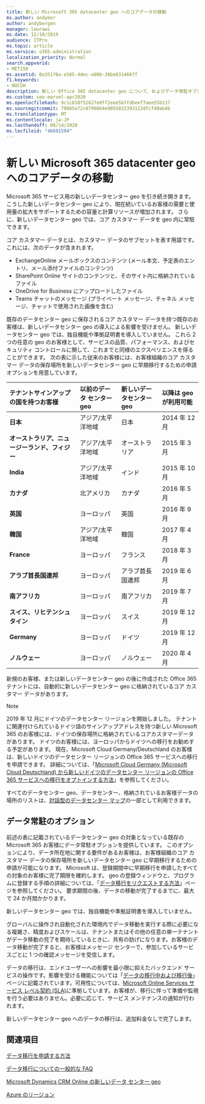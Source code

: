 ```yaml
---
title: 新しい Microsoft 365 datacenter geo へのコアデータの移動
ms.author: andyber
author: andybergen
manager: laurawi
ms.date: 12/10/2019
audience: ITPro
ms.topic: article
ms.service: o365-administration
localization_priority: Normal
search.appverid:
- MET150
ms.assetid: 0a35176a-e585-4dec-a90b-36be8314667f
f1.keywords:
- NOCSH
description: 新しい Office 365 datacenter geo について、およびデータ常駐オプションを使用して、新しい geo へのコアデータの移動を要求する方法について説明します。
ms.custom: seo-marvel-apr2020
ms.openlocfilehash: 9c1c838f52627e0ff2eee5b7fdbeef7aee55b137
ms.sourcegitcommit: 79065e72c0799064e9055022393113dfcf40eb4b
ms.translationtype: MT
ms.contentlocale: ja-JP
ms.lasthandoff: 08/14/2020
ms.locfileid: "46691594"
---
```

# <a name="moving-core-data-to-new-microsoft-365-datacenter-geos"></a>新しい Microsoft 365 datacenter geo へのコアデータの移動

Microsoft 365 サービス用の新しいデータセンター geo を引き続き開きます。 こうした新しいデータセンター geo により、現在続いているお客様の需要と使用量の拡大をサポートするための容量と計算リソースが増加されます。 さらに、新しいデータセンター geo では、コア カスタマー データを geo 内に常駐できます。 

コア カスタマー データとは、カスタマー データのサブセットを表す用語です。これには、次のデータが含まれます。 
- ExchangeOnline メールボックスのコンテンツ (メール本文、予定表のエントリ、メール添付ファイルのコンテンツ)
- SharePoint Online サイトのコンテンツと、そのサイト内に格納されているファイル
- OneDrive for Business にアップロードしたファイル
- Teams チャットのメッセージ (プライベート メッセージ、チャネル メッセージ、チャットで使用された画像を含む)
  
既存のデータセンター geo に保存されるコア カスタマー データを持つ既存のお客様は、新しいデータセンター geo の導入による影響を受けません。 新しいデータセンター geo では、独自機能や準拠証明書を導入していません。 これら 2 つの任意の geo のお客様として、サービスの品質、パフォーマンス、およびセキュリティ コントロールに関して、これまでと同様のエクスペリエンスを得ることができます。 次の表に示した従来のお客様には、お客様組織のコア カスタマー データの保存場所を新しいデータセンター geo に早期移行するための申請オプションを用意しています。
  
|**テナントサインアップの国を持つお客様**|**以前のデータ センター geo**|**新しいデータセンター geo**|**以降は geo が利用可能**|
|:-----|:-----|:-----|:-----|
|**日本**| アジア/太平洋地域 | 日本 | 2014 年 12 月 |
|**オーストラリア、ニュージーランド、フィジー**| アジア/太平洋地域 | オーストラリア | 2015 年 3 月 |
|**India**| アジア/太平洋地域 | インド | 2015 年 10 月 |
|**カナダ**| 北アメリカ | カナダ | 2016 年 5 月 |
|**英国**| ヨーロッパ | 英国 | 2016 年 9 月 |
|**韓国**| アジア/太平洋地域 | 韓国 | 2017 年 4 月 |
|**France**| ヨーロッパ | フランス | 2018 年 3 月 |
|**アラブ首長国連邦**| ヨーロッパ | アラブ首長国連邦 | 2019 年 6 月 |
|**南アフリカ**| ヨーロッパ | 南アフリカ | 2019 年 7 月 |
|**スイス、リヒテンシュタイン**| ヨーロッパ | スイス | 2019 年 12 月 |
|**Germany**| ヨーロッパ | ドイツ | 2019 年 12 月 |
|**ノルウェー**| ヨーロッパ | ノルウェー | 2020 年 4 月 |
  
新規のお客様、または新しいデータセンター geo の後に作成された Office 365 テナントには、自動的に新しいデータセンター geo に格納されているコア カスタマー データがあります。


>[!Note]
>2019 年 12 月にドイツのデータセンター リージョンを開始しました。 テナントに関連付けられているドイツ語のサインアップアドレスを持つ新しい Microsoft 365 のお客様には、ドイツの保存場所に格納されているコアカスタマーデータがあります。 ドイツのお客様には、ヨーロッパからドイツへの移行をお勧めする予定があります。 現在、Microsoft Cloud Germany/Deutschland のお客様は、新しいドイツのデータセンター リージョンの Office 365 サービスへの移行を申請できます。 詳細については、「[Microsoft Cloud Germany (Microsoft Cloud Deutschland) から新しいドイツのデータセンター リージョンの Office 365 サービスへの移行をオプトインする方法](https://aka.ms/office365germanymoveoptin)」を参照してください。
>
  
すべてのデータセンター geo、データセンター、格納されているお客様データの場所のリストは、[対話型のデータセンター マップ](https://office.com/datamaps)の一部として利用できます。 
  
## <a name="data-residency-option"></a>データ常駐のオプション

前述の表に記載されているデータセンター geo の対象となっている既存の Microsoft 365 お客様にデータ常駐オプションを提供しています。 このオプションにより、データ所在地に関する要件があるお客様は、お客様組織のコア カスタマー データの保存場所を新しいデータセンター geo に早期移行するための申請が可能になります。  Microsoft は、登録期間中に早期移行を申請したすべての対象のお客様に完了期限を確約します。  geo の登録ウィンドウと、プログラムに登録する手順の詳細については、「[データ移行をリクエストする方法](request-your-data-move.md)」ページを参照してください。  要求期間の後、データの移動が完了するまでに、最大で 24 か月間かかります。

新しいデータセンター geo では、独自機能や準拠証明書を導入していません。
    
グローバルに操作され自動化された環境内でデータ移動を実行する際に必要になる複雑さ、精度およびスケールは、テナントまたはその他の任意の単一テナントがデータ移動の完了を期待しているときに、共有の妨げになります。お客様のデータ移動が完了すると、お客様はメッセージ センターで、参加しているサービスごとに 1 つの確認メッセージを受信します。 
    
データの移行は、エンドユーザーへの影響を最小限に抑えたバックエンド サービスの操作です。影響を受ける機能については「[データの移行中および移行後](during-and-after-your-data-move.md)」ページに記載されています。可用性については、[Microsoft Online Services サービス レベル契約 (SLA)](https://go.microsoft.com/fwlink/p/?LinkId=523897)に準拠しています。お客様が、移行に伴って準備や監視を行う必要はありません。必要に応じて、サービス メンテナンスの通知が行われます。 

新しいデータセンター geo へのデータの移行は、追加料金なしで完了します。
    
## <a name="related-topics"></a>関連項目 
 
[データ移行を申請する方法](request-your-data-move.md)
    
[データ移行についての一般的な FAQ](data-move-faq.md)
  
[Microsoft Dynamics CRM Online の新しいデータ センター geo](https://go.microsoft.com/fwlink/p/?Linkid=615924)
  
[Azure のリージョン](https://azure.microsoft.com/regions/)
